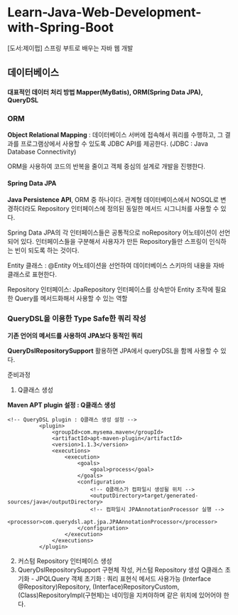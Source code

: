 # Learn-Java-Web-Development-with-Spring-Boot
[도서:제이펍] 스프링 부트로 배우는 자바 웹 개발 




##  데이터베이스

#### 대표적인 데이터 처리 방법 Mapper(MyBatis), ORM(Spring Data JPA), QueryDSL

### ORM 

 **Object Relational Mapping** : 데이터베이스 서버에 접속해서 쿼리를 수행하고, 그 결과를 프로그램상에서 사용할 수 있도록 JDBC API를 제공한다. (JDBC : Java Database Connectivity)

 ORM을 사용하여 코드의 반복을 줄이고 객체 중심의 설계로 개발을 진행한다.

#### Spring Data JPA

 **Java Persistence API**, ORM 중 하나이다. 관계형 데이터베이스에서 NOSQL로 변경하더라도 Repository 인터페이스에 정의된 동일한 메서드 시그니처를 사용할 수 있다.

 Spring Data JPA의 각 인터페이스들은 공통적으로 noRepository 어노테이션이 선언되어 있다. 인터페이스들을 구분해서 사용자가 만든 Repository들만 스프링이 인식하는 빈이 되도록 하는 것이다.

 Entity 클래스 : @Entity 어노테이션을 선언하여 데이터베이스 스키마의 내용을 자바 클래스로 표현한다.

Repository 인터페이스: JpaRepository 인터페이스를 상속받아 Entity 조작에 필요한 Query를 메서드화해서 사용할 수 있는 역할

### QueryDSL을 이용한 Type Safe한 쿼리 작성

 **기존 언어의 메서드를 사용하여 JPA보다 동적인 쿼리**

 **QueryDslRepositorySupport** 활용하면 JPA에서 queryDSL을 함께 사용할 수 있다. 

 준비과정

1. Q클래스 생성

  **Maven APT plugin 설정 : Q클래스 생성**

  ```
  <!-- QueryDSL plugin : Q클래스 생성 설정 -->
  			<plugin>
  				<groupId>com.mysema.maven</groupId>
  				<artifactId>apt-maven-plugin</artifactId>
  				<version>1.1.3</version>
  				<executions>
  					<execution>
  						<goals>
  							<goal>process</goal>
  						</goals>
  						<configuration>
  							<!-- Q클래스가 컴파일시 생성될 위치 -->
  							<outputDirectory>target/generated-sources/java</outputDirectory>
  							<!-- 컴파일시 JPAAnnotationProcessor 실행 -->
  							<processor>com.querydsl.apt.jpa.JPAAnnotationProcessor</processor>
  						</configuration>
  					</execution>
  				</executions>
  			</plugin>
  ```

2. 커스텀 Repository 인터페이스 생성
3. QueryDslRepositorySupport 구현체 작성, 커스텀 Repository 생성
   Q클래스 초기화 - JPQLQuery 객체 초기화 : 쿼리 표현식 메서드 사용가능
   (Interface @Repository)Repository, (Interface)RepositoryCustom, (Class)RepositoryImpl(구현체)는 네이밍을 지켜야하며 같은 위치에 있어어야 한다.
